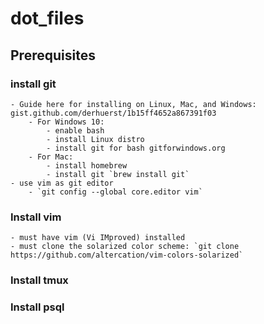 # dot_files

## Prerequisites

### install git
    - Guide here for installing on Linux, Mac, and Windows: gist.github.com/derhuerst/1b15ff4652a867391f03
        - For Windows 10:
            - enable bash
            - install Linux distro 
            - install git for bash gitforwindows.org
        - For Mac:
            - install homebrew
            - install git `brew install git`
    - use vim as git editor
        - `git config --global core.editor vim`

### Install vim
    - must have vim (Vi IMproved) installed
    - must clone the solarized color scheme: `git clone https://github.com/altercation/vim-colors-solarized`

### Install tmux

### Install psql

